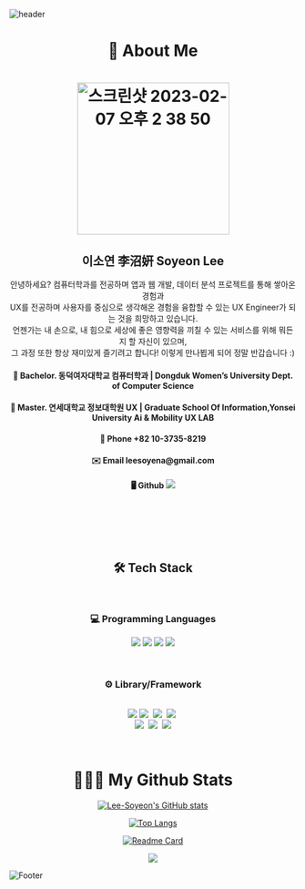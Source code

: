 
![header](https://capsule-render.vercel.app/api?type=waving&text=WELCOME&color=timeGradient&height=300&section=header&fontSize=72&animation=fadeIn)

<h1 align="center">📄 About Me<h1>
<p align="center">
  <img width="267" alt="스크린샷 2023-02-07 오후 2 38 50" src="https://user-images.githubusercontent.com/39182235/217157997-a22ad09e-a2ee-41eb-87a7-3ed7eeea70bd.png">

  <h2 align="center">이소연 李沼姸 Soyeon Lee</h2>

  <p align="center">안녕하세요? 컴퓨터학과를 전공하며 앱과 웹 개발, 데이터 분석 프로젝트를 통해 쌓아온 경험과<br>
  UX를 전공하며 사용자를 중심으로 생각해온 경험을 융합할 수 있는 UX Engineer가 되는 것을 희망하고 있습니다.<br>
  언젠가는 내 손으로, 내 힘으로 세상에 좋은 영향력을 끼칠 수 있는 서비스를 위해 뭐든지 할 자신이 있으며,<br>
  그 과정 또한 항상 재미있게 즐기려고 합니다! 이렇게 만나뵙게 되어 정말 반갑습니다 :) </p>


<h4 align="center">📕 Bachelor. 동덕여자대학교 컴퓨터학과 | Dongduk Women’s University Dept. of Computer Science</h4>


<h4 align="center">📘 Master. 연세대학교 정보대학원 UX | Graduate School Of Information,Yonsei University Ai & Mobility UX LAB</h4>

<h4 align="center"> 📱 Phone  +82 10-3735-8219</h4>

<h4 align="center"> ✉️ Email  leesoyena@gmail.com</h4>

<h4 align="center"> 🖥 Github 
  <a href="https://github.com/Lee-Soyeon"><img src="https://hits.seeyoufarm.com/api/count/incr/badge.svg?url=https%3A%2F%2Fgithub.com%2FLee-Soyeon&count_bg=%23000000&title_bg=%23000000&icon=github.svg&icon_color=%23E7E7E7&title=GitHub&edge_flat=false)"/></a>
 </h4>

 </p>
  
<br><br><br><br>

<h2 align="center">🛠 Tech Stack</h2>
  <br>
<h3 align="center">💻 Programming Languages</h3>

<p>
  <div align="center">
    <img src="https://img.shields.io/badge/C-007396?style=flat-square&logo=C&logoColor=white&labelColor=282828"/>
    <img src="https://img.shields.io/badge/-Java-2F71BB?style=flat-square&logo=JAVA&logoColor=007396&labelColor=282828">
    <img src="https://img.shields.io/badge/-Python-3670A0?style=flat-square&logo=python&logoColor=3670A0&labelColor=282828">
    <img src="https://img.shields.io/badge/-Javascript-f1c40f?style=flat-square&logo=javascript&logoColor=f1c40f&labelColor=282828">
  </div>
</p>

</br>

<h3 align="center">⚙️ Library/Framework</h3>
<p align="center"></a>&nbsp
  <br>
  <img src="https://img.shields.io/badge/-React-48dbfb?style=for-the-badge&logo=react&logoColor=48dbfb&labelColor=282828">
  <img src="https://img.shields.io/badge/Spring-6DB33F?style=for-the-badge&logo=Spring&logoColor=white"/></a>&nbsp
  <img src="https://img.shields.io/badge/Node.js-339933?style=for-the-badge&logo=Node.js&logoColor=white"/></a>&nbsp
  <img src="https://img.shields.io/badge/Express-000000?style=for-the-badge&logo=Express&logoColor=white"/></a>&nbsp
  <br>
  <img src="https://img.shields.io/badge/Mysql-E6B91E?style=for-the-badge&logo=MySql&logoColor=white"/></a>&nbsp 
  <img src="https://img.shields.io/badge/AWS-232F3E?style=for-the-badge&logo=AmazonAWS&logoColor=white"/></a>&nbsp
  
  <img src="https://img.shields.io/badge/-Prettier-2c3e50?style=for-the-badge&logo=prettier&logoColor=2c3e50&labelColor=282828">
</p>

<br>

<h1 align="center">🧑🏻‍💻 My Github Stats</h1>
<div align="center">

[![Lee-Soyeon's GitHub stats](https://github-readme-stats.vercel.app/api?username=Lee-Soyeon&hide_title=true&show_icons=true&include_all_commits=true&disable_animations=true&theme=omni)]([https://github.com/anuraghazra/github-readme-stats](https://github.com/Lee-Soyeon/))
  
  [![Top Langs](https://github-readme-stats.vercel.app/api/top-langs/?username=Lee-Soyeon&theme=omni)](https://github.com/Lee-Soyeon/github-readme-stats)

  [![Readme Card](https://github-readme-stats.vercel.app/api/pin/?username=Lee-Soyeon&theme=omni&repo=DonUTProject)]([https://github.com/anuraghazra/github-readme-stats](https://github.com/Lee-Soyeon/DonutProject))

 <img src="http://mazandi.herokuapp.com/api?handle={soyena729}&theme=dark"/>

</div>

![Footer](https://capsule-render.vercel.app/api?type=waving&color=timeGradient&height=200&section=footer)
